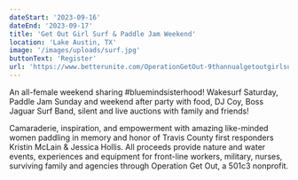 ```yaml
---
dateStart: '2023-09-16'
dateEnd: '2023-09-17'
title: 'Get Out Girl Surf & Paddle Jam Weekend'
location: 'Lake Austin, TX'
image: '/images/uploads/surf.jpg'
buttonText: 'Register'
url: 'https://www.betterunite.com/OperationGetOut-9thannualgetoutgirlsurfpaddlejamweekend'
---
```

An all-female weekend sharing #bluemindsisterhood! Wakesurf Saturday, Paddle Jam Sunday and weekend after party with food, DJ Coy, Boss Jaguar Surf Band, silent and live auctions with family and friends!

Camaraderie, inspiration, and empowerment with amazing like-minded women paddling in memory and honor of Travis County first responders Kristin McLain &amp; Jessica Hollis. All proceeds provide nature and water events, experiences and equipment for front-line workers, military, nurses, surviving family and agencies through Operation Get Out, a 501c3 nonprofit.